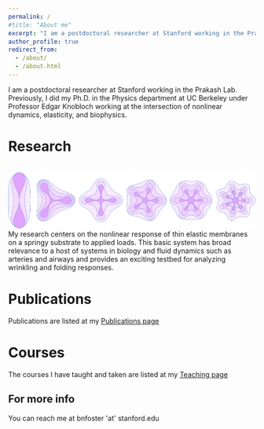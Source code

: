 ```yaml
---
permalink: /
#title: "About me"
excerpt: "I am a postdoctoral researcher at Stanford working in the Prakash Lab.  Previously, I did my Ph.D. in the Physics department at UC Berkeley under Professor Edgar Knobloch working at the intersection of nonlinear dynamics, elasticity, and biophysics."
author_profile: true
redirect_from: 
  - /about/
  - /about.html
---
```



I am a postdoctoral researcher at Stanford working in the Prakash Lab.  Previously, I did my Ph.D. in the Physics department at UC Berkeley under Professor Edgar Knobloch working at the intersection of nonlinear dynamics, elasticity, and biophysics.

Research
======
<br/><img src='/images/wrinkles_low.png'>
My research centers on the nonlinear response of thin elastic membranes on a springy substrate to applied loads.  This basic system has broad relevance to a host of systems in biology and fluid dynamics such as arteries and airways and provides an exciting testbed for analyzing wrinkling and folding responses.




Publications
======
Publications are listed at my [Publications page](https://benlfoster.github.io/publications)

Courses
======
The courses I have taught and taken are listed at my [Teaching page](https://benlfoster.github.io/teaching)






For more info
------
You can reach me at bnfoster 'at' stanford.edu

